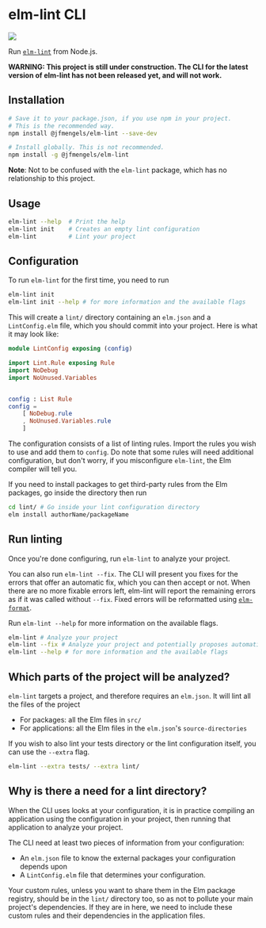 # elm-lint CLI

![](https://travis-ci.com/jfmengels/node-elm-lint.svg?branch=master)

Run [`elm-lint`] from Node.js.

**WARNING: This project is still under construction. The CLI for the latest version of elm-lint has not been released yet, and will not work.**

## Installation

```bash
# Save it to your package.json, if you use npm in your project.
# This is the recommended way.
npm install @jfmengels/elm-lint --save-dev

# Install globally. This is not recommended.
npm install -g @jfmengels/elm-lint
```

**Note**: Not to be confused with the `elm-lint` package, which has no relationship to this project.

## Usage

```bash
elm-lint --help  # Print the help
elm-lint init    # Creates an empty lint configuration
elm-lint         # Lint your project
```

## Configuration

To run `elm-lint` for the first time, you need to run

```bash
elm-lint init
elm-lint init --help # for more information and the available flags
```

This will create a `lint/` directory containing an `elm.json` and a `LintConfig.elm` file, which you should commit into your project. Here is what it may look like:

```elm
module LintConfig exposing (config)

import Lint.Rule exposing Rule
import NoDebug
import NoUnused.Variables


config : List Rule
config =
    [ NoDebug.rule
    , NoUnused.Variables.rule
    ]
```

The configuration consists of a list of linting rules. Import the rules you wish to use and add them to `config`.
Do note that some rules will need additional configuration, but don't worry, if you misconfigure `elm-lint`, the Elm compiler will tell you.

If you need to install packages to get third-party rules from the Elm packages, go inside the directory then run

```bash
cd lint/ # Go inside your lint configuration directory
elm install authorName/packageName
```

## Run linting

Once you're done configuring, run `elm-lint` to analyze your project.

You can also run `elm-lint --fix`. The CLI will present you fixes for the errors that offer an automatic fix, which you can then accept or not. When there are no more fixable errors left, elm-lint will report the remaining errors as if it was called without `--fix`. Fixed errors will be reformatted using [`elm-format`].

Run `elm-lint --help` for more information on the available flags.

```bash
elm-lint # Analyze your project
elm-lint --fix # Analyze your project and potentially proposes automatic fixes
elm-lint --help # for more information and the available flags
```


## Which parts of the project will be analyzed?

`elm-lint` targets a project, and therefore requires an `elm.json`. It will lint all the files of the project
  - For packages: all the Elm files in `src/`
  - For applications: all the Elm files in the `elm.json`'s `source-directories`

If you wish to also lint your tests directory or the lint configuration itself, you can use the `--extra` flag.

```bash
elm-lint --extra tests/ --extra lint/
```


## Why is there a need for a lint directory?

When the CLI uses looks at your configuration, it is in practice compiling an application using the configuration in your project, then running that application to analyze your project.

The CLI need at least two pieces of information from your configuration:
  - An `elm.json` file to know the external packages your configuration depends upon
  - A `LintConfig.elm` file that determines your configuration.

Your custom rules, unless you want to share them in the Elm package registry, should be in the `lint/` directory too, so as not to pollute your main project's dependencies. If they are in here, we need to include these custom rules and their dependencies in the application files.


[`elm-lint`]: https://github.com/jfmengels/elm-lint
[`elm-format`]: https://github.com/avh4/elm-format
